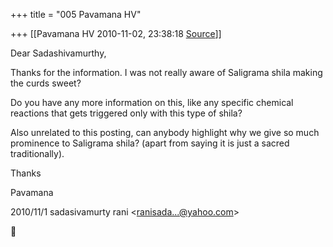 +++
title = "005 Pavamana HV"

+++
[[Pavamana HV	2010-11-02, 23:38:18 [Source](https://groups.google.com/g/bvparishat/c/bnoL5XjNnR8)]]



Dear Sadashivamurthy,

Thanks for the information. I was not really aware of Saligrama shila making the curds sweet?

Do you have any more information on this, like any specific chemical reactions that gets triggered only with this type of shila?

Also unrelated to this posting, can anybody highlight why we give so much prominence to Saligrama shila? (apart from saying it is just a sacred traditionally).



Thanks

Pavamana  
  

2010/11/1 sadasivamurty rani \<[ranisada...@yahoo.com]()\>



